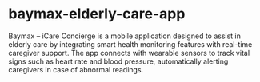 # baymax-elderly-care-app
Baymax – iCare Concierge is a mobile application designed to assist in elderly care by integrating smart health monitoring features with real-time caregiver support. The app connects with wearable sensors to track vital signs such as heart rate and blood pressure, automatically alerting caregivers in case of abnormal readings. 
